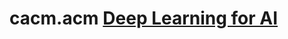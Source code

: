 # cacm.acm [Deep Learning for AI](https://cacm.acm.org/magazines/2021/7/253464-deep-learning-for-ai/fulltext)

